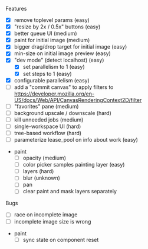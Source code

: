 Features
- [x] remove toplevel params (easy)
- [x] "resize by 2x / 0.5x" buttons (easy)
- [x] better queue UI (medium)
- [x] paint for initial image (medium)
- [x] bigger drag/drop target for initial image (easy)
- [x] min-size on initial image preview (easy)
- [x] "dev mode" (detect localhost) (easy)
  - [x] set parallelism to 1 (easy)
  - [x] set steps to 1 (easy)
- [x] configurable parallelism (easy)
- [ ] add a "commit canvas" to apply filters to
      https://developer.mozilla.org/en-US/docs/Web/API/CanvasRenderingContext2D/filter
- [ ] "favorites" pane (medium)
- [ ] background upscale / downscale (hard)
- [ ] kill unneeded jobs (medium)
- [ ] single-workspace UI (hard)
- [ ] tree-based workflow (hard)
- [ ] parameterize lease_pool on info about work (easy)
- paint
  - [ ] opacity (medium)
  - [ ] color picker samples painting layer (easy)
  - [ ] layers (hard)
  - [ ] blur (unknown)
  - [ ] pan
  - [ ] clear paint and mask layers separately

Bugs
- [ ] race on incomplete image
- [ ] incomplete image size is wrong
- paint
  - [ ] sync state on component reset
